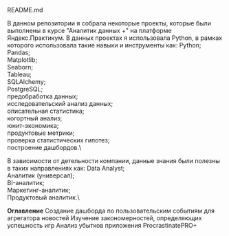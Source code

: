 README.md

В данном репозитории я собрала некоторые проекты, которые были выполнены в курсе "Аналитик данных +" на платформе  Яндекс.Практикум. 
В данных проектах я использовала Python, в рамках которого использовала такие навыки и инструменты как:
Python;\
Pandas;\
Matplotlib;\
Seaborn;\
Tableau;\
SQLAlchemy;\
PostgreSQL;\
предобработка данных;\
исследовательский анализ данных;\
описательная статистика;\
когортный анализ;\
юнит-экономика;\
продуктовые метрики;\
проверка статистических гипотез;\
построение дашбордов.\

В зависимости от детельности компании, данные знания были полезны в таких направлениях как:
Data Analyst;\
Аналитик (универсал);\
BI-аналитик;\
Маркетинг-аналитик;\
Продуктовый аналитик.\

**Оглавление**
Создание дашборда по пользовательским событиям для агрегатора новостей
Изучение закономерностей, определяющих успешность игр
Анализ убытков приложения ProcrastinatePRO+
